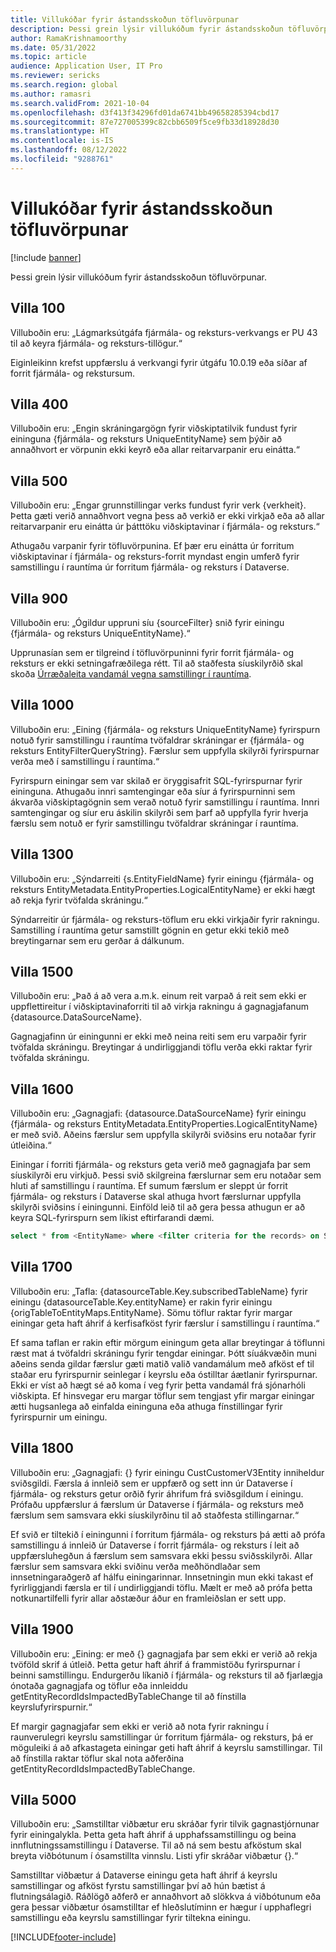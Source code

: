 ```yaml
---
title: Villukóðar fyrir ástandsskoðun töfluvörpunar
description: Þessi grein lýsir villukóðum fyrir ástandsskoðun töfluvörpunar.
author: RamaKrishnamoorthy
ms.date: 05/31/2022
ms.topic: article
audience: Application User, IT Pro
ms.reviewer: sericks
ms.search.region: global
ms.author: ramasri
ms.search.validFrom: 2021-10-04
ms.openlocfilehash: d3f413f34296fd01da6741bb49658285394cbd17
ms.sourcegitcommit: 87e727005399c82cbb6509f5ce9fb33d18928d30
ms.translationtype: HT
ms.contentlocale: is-IS
ms.lasthandoff: 08/12/2022
ms.locfileid: "9288761"
---
```

# <a name="errors-codes-for-the-table-map-health-check"></a>Villukóðar fyrir ástandsskoðun töfluvörpunar

[!include [banner](../../includes/banner.md)]



Þessi grein lýsir villukóðum fyrir ástandsskoðun töfluvörpunar.

## <a name="error-100"></a>Villa 100

Villuboðin eru: „Lágmarksútgáfa fjármála- og reksturs-verkvangs er PU 43 til að keyra fjármála- og reksturs-tillögur.“

Eiginleikinn krefst uppfærslu á verkvangi fyrir útgáfu 10.0.19 eða síðar af forrit fjármála- og rekstursum.

## <a name="error-400"></a>Villa 400

Villuboðin eru: „Engin skráningargögn fyrir viðskiptatilvik fundust fyrir eininguna \{fjármála- og reksturs UniqueEntityName\} sem þýðir að annaðhvort er vörpunin ekki keyrð eða allar reitarvarpanir eru einátta.“

## <a name="error-500"></a>Villa 500

Villuboðin eru: „Engar grunnstillingar verks fundust fyrir verk \{verkheit\}. Þetta gæti verið annaðhvort vegna þess að verkið er ekki virkjað eða að allar reitarvarpanir eru einátta úr þátttöku viðskiptavinar í fjármála- og reksturs.“

Athugaðu varpanir fyrir töfluvörpunina. Ef þær eru einátta úr forritum viðskiptavinar í fjármála- og reksturs-forrit myndast engin umferð fyrir samstillingu í rauntíma úr forritum fjármála- og reksturs í Dataverse.

## <a name="error-900"></a>Villa 900

Villuboðin eru: „Ógildur uppruni síu \{sourceFilter\} snið fyrir einingu \{fjármála- og reksturs UniqueEntityName\}.“

Upprunasían sem er tilgreind í töfluvörpuninni fyrir forrit fjármála- og reksturs er ekki setningafræðilega rétt. Til að staðfesta síuskilyrðið skal skoða [Úrræðaleita vandamál vegna samstillingr í rauntíma](dual-write-troubleshooting-live-sync.md#live-synchronization-issues-that-are-caused-by-incorrect-query-filter-syntax-on-the-dual-write-maps).

## <a name="error-1000"></a>Villa 1000

Villuboðin eru: „Eining \{fjármála- og reksturs UniqueEntityName\} fyrirspurn notuð fyrir samstillingu í rauntíma tvöfaldrar skráningar er \{fjármála- og reksturs EntityFilterQueryString\}. Færslur sem uppfylla skilyrði fyrirspurnar verða með í samstillingu í rauntíma.“

Fyrirspurn einingar sem var skilað er öryggisafrit SQL-fyrirspurnar fyrir eininguna. Athugaðu innri samtengingar eða síur á fyrirspurninni sem ákvarða viðskiptagögnin sem verað notuð fyrir samstillingu í rauntíma. Innri samtengingar og síur eru áskilin skilyrði sem þarf að uppfylla fyrir hverja færslu sem notuð er fyrir samstillingu tvöfaldrar skráningar í rauntíma.

## <a name="error-1300"></a>Villa 1300

Villuboðin eru: „Sýndarreiti \{s.EntityFieldName\} fyrir einingu \{fjármála- og reksturs EntityMetadata.EntityProperties.LogicalEntityName\} er ekki hægt að rekja fyrir tvöfalda skráningu.“

Sýndarreitir úr fjármála- og reksturs-töflum eru ekki virkjaðir fyrir rakningu. Samstilling í rauntíma getur samstillt gögnin en getur ekki tekið með breytingarnar sem eru gerðar á dálkunum.

## <a name="error-1500"></a>Villa 1500

Villuboðin eru: „Það á að vera a.m.k. einum reit varpað á reit sem ekki er uppflettireitur í viðskiptavinaforriti til að virkja rakningu á gagnagjafanum \{datasource.DataSourceName\}.

Gagnagjafinn úr einingunni er ekki með neina reiti sem eru varpaðir fyrir tvöfalda skráningu. Breytingar á undirliggjandi töflu verða ekki raktar fyrir tvöfalda skráningu.

## <a name="error-1600"></a>Villa 1600

Villuboðin eru: „Gagnagjafi: \{datasource.DataSourceName\} fyrir einingu \{fjármála- og reksturs EntityMetadata.EntityProperties.LogicalEntityName\} er með svið. Aðeins færslur sem uppfylla skilyrði sviðsins eru notaðar fyrir útleiðina.“

Einingar í forriti fjármála- og reksturs geta verið með gagnagjafa þar sem síuskilyrði eru virkjuð. Þessi svið skilgreina færslurnar sem eru notaðar sem hluti af samstillingu í rauntíma. Ef sumum færslum er sleppt úr forrit fjármála- og reksturs í Dataverse skal athuga hvort færslurnar uppfylla skilyrði sviðsins í einingunni. Einföld leið til að gera þessa athugun er að keyra SQL-fyrirspurn sem líkist eftirfarandi dæmi.

```sql
select * from <EntityName> where <filter criteria for the records> on SQL.
```

## <a name="error-1700"></a>Villa 1700

Villuboðin eru: „Tafla: \{datasourceTable.Key.subscribedTableName\} fyrir einingu \{datasourceTable.Key.entityName\} er rakin fyrir einingu \{origTableToEntityMaps.EntityName\}. Sömu töflur raktar fyrir margar einingar geta haft áhrif á kerfisafköst fyrir færslur í samstillingu í rauntíma.“

Ef sama taflan er rakin eftir mörgum einingum geta allar breytingar á töflunni ræst mat á tvöfaldri skráningu fyrir tengdar einingar. Þótt síuákvæðin muni aðeins senda gildar færslur gæti matið valið vandamálum með afköst ef til staðar eru fyrirspurnir seinlegar í keyrslu eða óstilltar áætlanir fyrirspurnar. Ekki er víst að hægt sé að koma í veg fyrir þetta vandamál frá sjónarhóli viðskipta. Ef hinsvegar eru margar töflur sem tengjast yfir margar einingar ætti hugsanlega að einfalda eininguna eða athuga fínstillingar fyrir fyrirspurnir um einingu.

## <a name="error-1800"></a>Villa 1800
Villuboðin eru: „Gagnagjafi: {} fyrir einingu CustCustomerV3Entity inniheldur sviðsgildi. Færsla á innleið sem er uppfærð og sett inn úr Dataverse í fjármála- og reksturs getur orðið fyrir áhrifum frá sviðsgildum í einingu. Prófaðu uppfærslur á færslum úr Dataverse í fjármála- og reksturs með færslum sem samsvara ekki síuskilyrðinu til að staðfesta stillingarnar.“

Ef svið er tiltekið í einingunni í forritum fjármála- og reksturs þá ætti að prófa samstillingu á innleið úr Dataverse í forrit fjármála- og reksturs í leit að uppfærsluhegðun á færslum sem samsvara ekki þessu sviðsskilyrði. Allar færslur sem samsvara ekki sviðinu verða meðhöndlaðar sem innsetningaraðgerð af hálfu einingarinnar. Innsetningin mun ekki takast ef fyrirliggjandi færsla er til í undirliggjandi töflu. Mælt er með að prófa þetta notkunartilfelli fyrir allar aðstæður áður en framleiðslan er sett upp.

## <a name="error-1900"></a>Villa 1900
Villuboðin eru: „Eining: er með {} gagnagjafa þar sem ekki er verið að rekja tvöföld skrif á útleið. Þetta getur haft áhrif á frammistöðu fyrirspurnar í beinni samstillingu. Endurgerðu líkanið í fjármála- og reksturs til að fjarlægja ónotaða gagnagjafa og töflur eða innleiddu getEntityRecordIdsImpactedByTableChange til að fínstilla keyrslufyrirspurnir.“

Ef margir gagnagjafar sem ekki er verið að nota fyrir rakningu í raunverulegri keyrslu samstillingar úr forritum fjármála- og reksturs, þá er möguleiki á að afkastageta einingar geti haft áhrif á keyrslu samstillingar. Til að fínstilla raktar töflur skal nota aðferðina getEntityRecordIdsImpactedByTableChange.

## <a name="error-5000"></a>Villa 5000
Villuboðin eru: „Samstilltar viðbætur eru skráðar fyrir tilvik gagnastjórnunar fyrir einingalykla. Þetta geta haft áhrif á upphafssamstillingu og beina innflutningssamstillingu í Dataverse. Til að ná sem bestu afköstum skal breyta viðbótunum í ósamstillta vinnslu. Listi yfir skráðar viðbætur {}.“

Samstilltar viðbætur á Dataverse einingu geta haft áhrif á keyrslu samstillingar og afköst fyrstu samstillingar því að hún bætist á flutningsálagið. Ráðlögð aðferð er annaðhvort að slökkva á viðbótunum eða gera þessar viðbætur ósamstilltar ef hleðslutíminn er hægur í upphaflegri samstillingu eða keyrslu samstillingar fyrir tiltekna einingu.

[!INCLUDE[footer-include](../../../../includes/footer-banner.md)]


